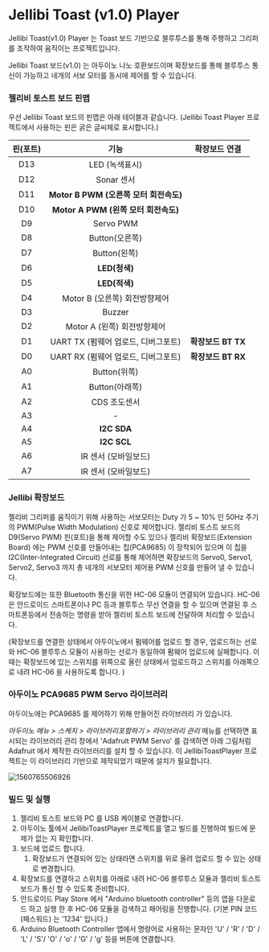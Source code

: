 # Jellibi Toast (v1.0) Player

Jellibi Toast(v1.0) Player 는 Toast 보드 기반으로 블루투스를 통해 주행하고 그리퍼를 조작하여 움직이는 프로젝트입니다.  

Jellibi Toast 보드(v1.0) 는 아두이노 나노 호환보드이며 확장보드를 통해 블루투스 통신이 가능하고 네개의 서보 모터를 동시에 제어를 할 수 있습니다. 



### 젤리비 토스트 보드 핀맵 

우선 Jellibi Toast 보드의 핀맵은 아래 테이블과 같습니다.  (Jellibi Toast Player 프로젝트에서 사용하는 핀은 굵은 글씨체로 표시합니다.)

| 핀(포트) |                  기능                  |   확장보드 연결    |
| :------: | :------------------------------------: | :----------------: |
|   D13    |             LED (녹색표시)             |                    |
|   D12    |               Sonar 센서               |                    |
|   D11    | **Motor B PWM (오른쪽 모터 회전속도)** |                    |
|   D10    |  **Motor A PWM (왼쪽 모터 회전속도)**  |                    |
|    D9    |               Servo PWM                |                    |
|    D8    |             Button(오른쪽)             |                    |
|    D7    |              Button(왼쪽)              |                    |
|    D6    |             **LED(청색)**              |                    |
|    D5    |             **LED(적색)**              |                    |
|    D4    |     Motor B (오른쪽) 회전방향제어      |                    |
|    D3    |                 Buzzer                 |                    |
|    D2    |      Motor A (왼쪽) 회전방향제어       |                    |
|    D1    |  UART TX (펌웨어 업로드, 디버그포트)   | **확장보드 BT TX** |
|    D0    |  UART RX (펌웨어 업로드, 디버그포트)   | **확장보드 BT RX** |
|    A0    |              Button(위쪽)              |                    |
|    A1    |             Button(아래쪽)             |                    |
|    A2    |              CDS 조도센서              |                    |
|    A3    |                   -                    |                    |
|    A4    |              **I2C SDA**               |                    |
|    A5    |              **I2C SCL**               |                    |
|    A6    |          IR 센서 (모바일보드)          |                    |
|    A7    |          IR 센서 (모바일보드)          |                    |



### Jellibi 확장보드

젤리비 그리퍼를 움직이기 위해 사용하는 서보모터는  Duty 가 5 ~ 10% 인 50Hz 주기의 PWM(Pulse Width Modulation) 신호로 제어합니다. 젤리비 토스트 보드의 D9(Servo PWM) 핀(포트)을 통해 제어할 수도 있으나  젤리비 확장보드(Extension Board) 에는 PWM 신호를 만들어내는 칩(PCA9685) 이 장착되어 있으며 이 칩을 I2C(Inter-Integrated Circuit) 선로를 통해 제어하면 확장보드의 Servo0, Servo1, Servo2, Servo3 까지 총 네개의 서보모터 제어용 PWM 신호를 만들어 낼 수 있습니다. 

확장보드에는 또한 Bluetooth 통신을 위한 HC-06 모듈이 연결되어 있습니다. HC-06은 안드로이드 스마트폰이나 PC 등과 블루투스 무선 연결을 할 수 있으며 연결된 후 스마트폰등에서 전송하는 명령을 받아 젤리비 토스트 보드에 전달하여 처리할 수 있습니다. 

(확장보드를 연결한 상태에서 아두이노에서 펌웨어를 업로드 할 경우,  업로드하는 선로와 HC-06 블루투스 모듈이 사용하는 선로가 동일하여 펌웨어 업로드에 실패합니다. 이 때는 확장보드에 있는 스위치를 위쪽으로 올린 상태에서 업로드하고 스위치를 아래쪽으로 내려 HC-06 을 사용하도록 합니다. ) 

### 아두이노 PCA9685 PWM Servo 라이브러리 

아두이노에는 PCA9685 를 제어하기 위해 만들어진 라이브러리 가 있습니다.  

_아두이노 메뉴 > 스케치 > 라이브러리포함하기 > 라이브러리 관리_ 메뉴를 선택하면 표시되는 라이브러리 관리 창에서 'Adafruit PWM Servo' 를 검색하면 아래 그림처럼 Adafruit 에서 제작한 라이브러리를 설치 할 수 있습니다. 이 JellibiToastPlayer 프로젝트는 이 라이브러리 기반으로 제작되었기 때문에 설치가 필요합니다. 

![1560765506926](http://www.robotnmore.com/matthew/toast/servolibinstall.png)

### 빌드 및 실행 

1. 젤리비 토스트 보드와 PC 를 USB 케이블로 연결합니다. 
2. 아두이노 툴에서 JellibiToastPlayer 프로젝트를 열고 빌드를 진행하여 빌드에 문제가 없는 지 확인합니다.
3. 보드에 업로드 합니다. 
   1. 확장보드가 연결되어 있는 상태라면 스위치를 위로 올려 업로드 할 수 있는 상태로 변경합니다. 
4. 확장보드를 연결하고 스위치를 아래로 내려 HC-06 블루투스 모듈과 젤리비 토스트 보드가 통신 할 수 있도록 준비합니다. 
5. 안드로이드 Play Store 에서 "Arduino bluetooth controller" 등의 앱을 다운로드 하고 실행 한 후 HC-06 모듈을 검색하고 패어링을 진행합니다. (기본 PIN 코드(패스워드) 는 '1234' 입니다.) 
6. Arduino Bluetooth Controller 앱에서 명령어로 사용하는 문자인 'U' / 'R' / 'D' / 'L' / 'S'/ 'O' / 'o' / 'G' / 'g' 등을 버튼에 연결합니다.